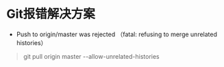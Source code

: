 # Git报错解决方案

- Push to origin/master was rejected （fatal: refusing to merge unrelated histories）
> git pull origin master --allow-unrelated-histories
